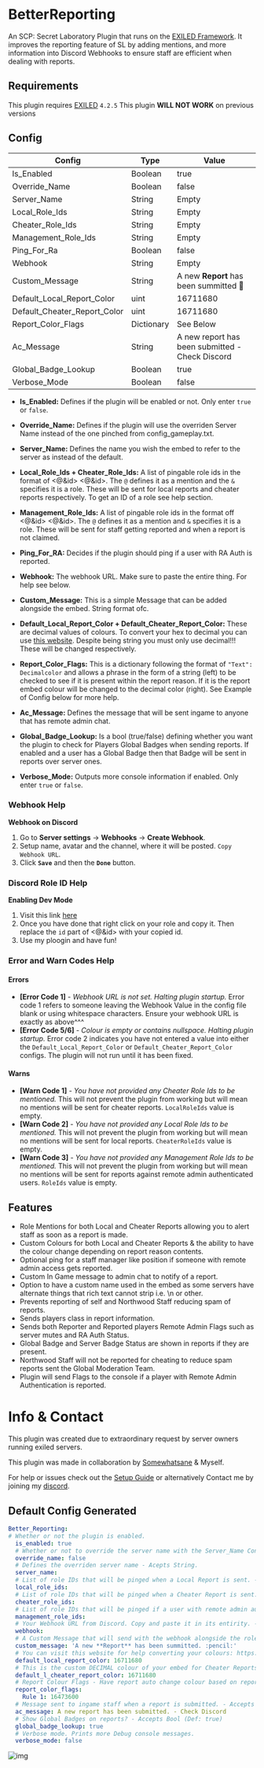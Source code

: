 # BetterReporting
An SCP: Secret Laboratory Plugin that runs on the [EXILED Framework](https://github.com/Exiled-Team/EXILED "Exiled"). It improves the reporting feature of SL by adding mentions, and more information into Discord Webhooks to ensure staff are efficient when dealing with reports.

<h2>Requirements</h2>

This plugin requires [EXILED](https://github.com/Exiled-Team/EXILED/releases "Exiled Releases") `4.2.5`
This plugin **WILL NOT WORK** on previous versions
<h2>Config</h2>

| Config  | Type | Value |
| ------------- | ------------- | ------------- |
| Is_Enabled  | Boolean  | true  |
| Override_Name  | Boolean  | false  |
| Server_Name  | String  | Empty  |
| Local_Role_Ids  | String  | Empty  |
| Cheater_Role_Ids  | String  | Empty  |
| Management_Role_Ids  | String  | Empty  |
| Ping_For_Ra  | Boolean  | false | 
| Webhook  | String  | Empty  |
| Custom_Message  | String  | A new **Report** has been summitted :pencil:  |
| Default_Local_Report_Color  | uint  | 16711680  |
| Default_Cheater_Report_Color  | uint | 16711680  |
| Report_Color_Flags | Dictionary | See Below |
| Ac_Message  | String | A new report has been submitted - Check Discord  |
| Global_Badge_Lookup | Boolean | true |
| Verbose_Mode  | Boolean  | false  |

* **Is_Enabled:** Defines if the plugin will be enabled or not. Only enter `true` or `false`.

* **Override_Name:** Defines if the plugin will use the overriden Server Name instead of the one pinched from config_gameplay.txt.

* **Server_Name:** Defines the name you wish the embed to refer to the server as instead of the default. 

* **Local_Role_Ids + Cheater_Role_Ids:** A list of pingable role ids in the format of <@&id> <@&id>. The `@` defines it as a mention and the `&` specifies it is a role. These will be sent for local reports and cheater reports respectively. To get an ID of a role see help section.

* **Management_Role_Ids:** A list of pingable role ids in the format off <@&id> <@&id>. The `@` defines it as a mention and `&` specifies it is a role. These will be sent for staff getting reported and when a report is not claimed.

* **Ping_For_RA:** Decides if the plugin should ping if a user with RA Auth is reported. 

* **Webhook:** The webhook URL. Make sure to paste the entire thing. For help see below.

* **Custom_Message:** This is a simple Message that can be added alongside the embed. String format ofc.

* **Default_Local_Report_Color + Default_Cheater_Report_Color:** These are decimal values of colours. To convert your hex to decimal you can use [this website](https://www.mathsisfun.com/hexadecimal-decimal-colors.html "Convert Hexadecimal to decimal"). Despite being string you must only use decimal!!! These will be changed respectively.
* **Report_Color_Flags:** This is a dictionary following the format of `"Text": Decimalcolor` and allows a phrase in the form of a string (left) to be checked to see if it is present within the report reason. If it is the report embed colour will be changed to the decimal color (right). See Example of Config below for more help.

* **Ac_Message:** Defines the message that will be sent ingame to anyone that has remote admin chat.

* **Global_Badge_Lookup:** Is a bool (true/false) defining whether you want the plugin to check for Players Global Badges when sending reports. If enabled and a user has a Global Badge then that Badge will be sent in reports over server ones.

* **Verbose_Mode:** Outputs more console information if enabled. Only enter `true` or `false`.


<h3>Webhook Help</h3>

**Webhook on Discord**
1. Go to **Server settings** -> **Webhooks** -> **Create Webhook**.
2. Setup name, avatar and the channel, where it will be posted. `Copy Webhook URL`.
3. Click **`Save`** and then the **`Done`** button.

<h3>Discord Role ID Help</h3>

**Enabling Dev Mode**
1. Visit this link [here](https://support.discord.com/hc/en-us/articles/206346498-Where-can-I-find-my-User-Server-Message-ID "Where can I find my User/Server/Message ID?")
2. Once you have done that right click on your role and copy it. Then replace the `id` part of <@&id> with your copied id.
3. Use my ploogin and have fun!

<h3>Error and Warn Codes Help</h3>

<h4>Errors</h4>

* **[Error Code 1]** - *Webhook URL is not set. Halting plugin startup.* Error code 1 refers to someone leaving the Webhook Value in the config file blank or using whitespace characters. Ensure your webhook URL is exactly as above^^^
* **[Error Code 5/6]** - *Colour is empty or contains nullspace. Halting plugin startup.* Error code 2 indicates you have not entered a value into either the `Default_Local_Report_Color` or `Default_Cheater_Report_Color` configs. The plugin will not run until it has been fixed.

<h4>Warns</h4>

* **[Warn Code 1]** - *You have not provided any Cheater Role Ids to be mentioned.* This will not prevent the plugin from working but will mean no mentions will be sent for cheater reports. `LocalRoleIds` value is empty.
* **[Warn Code 2]** - *You have not provided any Local Role Ids to be mentioned.* This will not prevent the plugin from working but will mean no mentions will be sent for local reports. `CheaterRoleIds` value is empty.
* **[Warn Code 3]** - *You have not provided any Management Role Ids to be mentioned.* This will not prevent the plugin from working but will mean no mentions will be sent for reports against remote admin authenticated users. `RoleIds` value is empty.

<h2>Features</h2>

* Role Mentions for both Local and Cheater Reports allowing you to alert staff as soon as a report is made.
* Custom Colours for both Local and Cheater Reports & the ability to have the colour change depending on report reason contents.
* Optional ping for a staff manager like position if someone with remote admin access gets reported.
* Custom In Game message to admin chat to notify of a report.
* Option to have a custom name used in the embed as some servers have alternate things that rich text cannot strip i.e. \n or other.
* Prevents reporting of self and Northwood Staff reducing spam of reports.
* Sends players class in report information.
* Sends both Reporter and Reported players Remote Admin Flags such as server mutes and RA Auth Status.
* Global Badge and Server Badge Status are shown in reports if they are present.
* Northwood Staff will not be reported for cheating to reduce spam reports sent the Global Moderation Team.
* Plugin will send Flags to the console if a player with Remote Admin Authentication is reported.

<h1>Info & Contact</h1>
This plugin was created due to extraordinary request by server owners running exiled servers. 

This plugin was made in collaboration by [Somewhatsane](https://github.com/SomewhatSane "SomewhatSane") & Myself.


For help or issues check out the [Setup Guide](https://www.betterreporting.net/index.php/setup-guide "Setup Guide | Better Reporting") or alternatively Contact me by joining my [discord](https://discord.gg/DxWXw9jmXn "XoMiya's Kitchen").

<h2>Default Config Generated</h2>

```yaml
Better_Reporting:
# Whether or not the plugin is enabled.
  is_enabled: true
  # Whether or not to override the server name with the Server_Name Config Value - Accepts Bool.
  override_name: false
  # Defines the overriden server name - Acepts String.
  server_name: 
  # List of role IDs that will be pinged when a Local Report is sent. - Accepts String (Example '<@&modid> <@&adminid>').
  local_role_ids: 
  # List of role IDs that will be pinged when a Cheater Report is sent. - Accepts String (Example '<@&modid> <@&adminid>').
  cheater_role_ids: 
  # List of role IDs that will be pinged if a user with remote admin authentication is reported. This role should probably mention some management or something. - Accepts String (Example '<@&managerid> <@&ownerid> ').
  management_role_ids: 
  # Your Webhook URL from Discord. Copy and paste it in its entirity. - Example - https://discord.com/api/webhooks/XXXX/XXXX
  webhook: 
  # A Custom Message that will send with the webhook alongside the role mentions. This is a string and can work with discord formatting i.e ('A new **Report** has been summitted :pencil:').
  custom_message: 'A new **Report** has been summitted. :pencil:'
  # You can visit this website for help converting your colours: https://www.mathsisfun.com/hexadecimal-decimal-colors.html. This is the custom DECIMAL colour of your embed for Local Reports if no Report Colour Flags are apparent. If you have a hex colour code, please convert it first to decimal. - Accepts Decimal
  default_local_report_color: 16711680
  # This is the custom DECIMAL colour of your embed for Cheater Reports if no Report Colour Flags are apparent. If you have a hex colour code, please convert it first to decimal. - Accepts Decimal
  default_l_cheater_report_color: 16711680
  # Report Colour Flags - Have report auto change colour based on report message contents (string: uint)
  report_color_flags:
    Rule 1: 16473600
  # Message sent to ingame staff when a report is submitted. - Accepts String
  ac_message: A new report has been submitted. - Check Discord
  # Show Global Badges on reports? - Accepts Bool (Def: true)
  global_badge_lookup: true
  # Verbose mode. Prints more Debug console messages.
  verbose_mode: false
```

![img](https://img.shields.io/github/downloads/XoMiya-WPC/BetterReporting/total?style=for-the-badge)

